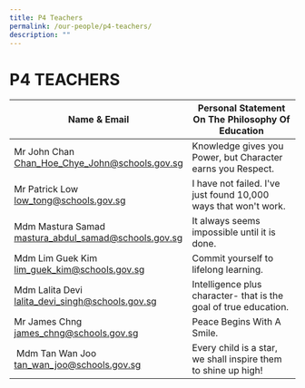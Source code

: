 ```yaml
---
title: P4 Teachers
permalink: /our-people/p4-teachers/
description: ""
---
```

# **P4 TEACHERS**

| Name & Email 	| Personal Statement On The Philosophy Of Education 	|
|---	|---	|
| Mr John Chan<br>[Chan_Hoe_Chye_John@schools.gov.sg](mailto:Chan_Hoe_Chye_John@schools.gov.sg) 	| Knowledge gives you Power, but Character earns you Respect. 	|
| Mr Patrick Low<br>[low_tong@schools.gov.sg](mailto:low_tong@schools.gov.sg) 	| I have not failed. I've just found 10,000 ways that won't work. 	|
| Mdm Mastura Samad <br>[mastura_abdul_samad@schools.gov.sg](mailto:mastura_abdul_samad@schools.gov.sg) 	| It always seems impossible until it is done. 	|
| Mdm Lim Guek Kim<br>[lim_guek_kim@schools.gov.sg](mailto:lim_guek_kim@schools.gov.sg) 	|  Commit yourself to lifelong learning.   	|
| Mdm Lalita Devi <br>[lalita_devi_singh@schools.gov.sg](mailto:lalita_devi_singh@schools.gov.sg)   	|  Intelligence plus character- that is the goal of true education. 	|
| Mr James Chng <br>[james_chng@schools.gov.sg](mailto:james_chng@schools.gov.sg) 	| Peace Begins With A Smile. 	|
|  Mdm Tan Wan Joo<br>[tan_wan_joo@schools.gov.sg](mailto:tan_wan_joo@schools.gov.sg) 	|  Every child is a star, we shall inspire them to shine up high!|